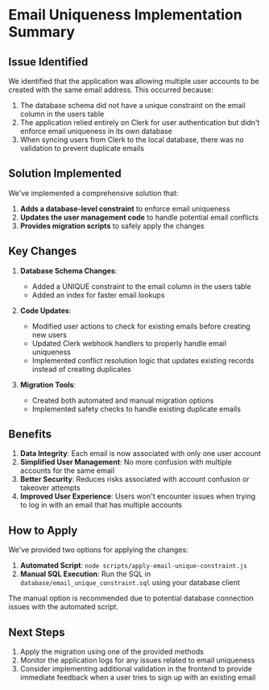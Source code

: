 # Email Uniqueness Implementation Summary

## Issue Identified

We identified that the application was allowing multiple user accounts to be created with the same email address. This occurred because:

1. The database schema did not have a unique constraint on the email column in the users table
2. The application relied entirely on Clerk for user authentication but didn't enforce email uniqueness in its own database
3. When syncing users from Clerk to the local database, there was no validation to prevent duplicate emails

## Solution Implemented

We've implemented a comprehensive solution that:

1. **Adds a database-level constraint** to enforce email uniqueness
2. **Updates the user management code** to handle potential email conflicts
3. **Provides migration scripts** to safely apply the changes

## Key Changes

1. **Database Schema Changes**:
   - Added a UNIQUE constraint to the email column in the users table
   - Added an index for faster email lookups

2. **Code Updates**:
   - Modified user actions to check for existing emails before creating new users
   - Updated Clerk webhook handlers to properly handle email uniqueness
   - Implemented conflict resolution logic that updates existing records instead of creating duplicates

3. **Migration Tools**:
   - Created both automated and manual migration options
   - Implemented safety checks to handle existing duplicate emails

## Benefits

1. **Data Integrity**: Each email is now associated with only one user account
2. **Simplified User Management**: No more confusion with multiple accounts for the same email
3. **Better Security**: Reduces risks associated with account confusion or takeover attempts
4. **Improved User Experience**: Users won't encounter issues when trying to log in with an email that has multiple accounts

## How to Apply

We've provided two options for applying the changes:

1. **Automated Script**: `node scripts/apply-email-unique-constraint.js`
2. **Manual SQL Execution**: Run the SQL in `database/email_unique_constraint.sql` using your database client

The manual option is recommended due to potential database connection issues with the automated script.

## Next Steps

1. Apply the migration using one of the provided methods
2. Monitor the application logs for any issues related to email uniqueness
3. Consider implementing additional validation in the frontend to provide immediate feedback when a user tries to sign up with an existing email 